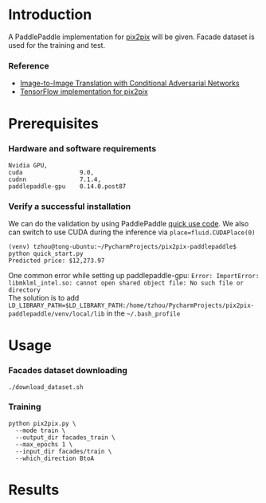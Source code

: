 Introduction
============
A PaddlePaddle implementation for [pix2pix](https://phillipi.github.io/pix2pix/) will be given. Facade dataset is used for the training and test. 


### Reference
* [Image-to-Image Translation with Conditional Adversarial Networks](https://arxiv.org/abs/1611.07004)</li>
* [TensorFlow implementation for pix2pix](https://github.com/affinelayer/pix2pix-tensorflow)</li>


Prerequisites
=============

### Hardware and software requirements
```
Nvidia GPU,
cuda                9.0,
cudnn               7.1.4,
paddlepaddle-gpu    0.14.0.post87
```

### Verify a successful installation
We can do the validation by using PaddlePaddle [quick use code](http://www.paddlepaddle.org/docs/0.14.0/documentation/fluid/en/getstarted/quickstart_en.html). We also can switch to use CUDA during the inference via `place=fluid.CUDAPlace(0)`
```
(venv) tzhou@tong-ubuntu:~/PycharmProjects/pix2pix-paddlepaddle$ python quick_start.py 
Predicted price: $12,273.97
```

One common error while setting up paddlepaddle-gpu: `Error: ImportError: libmklml_intel.so: cannot open shared object file: No such file or directory` <br />
The solution is to add `LD_LIBRARY_PATH=$LD_LIBRARY_PATH:/home/tzhou/PycharmProjects/pix2pix-paddlepaddle/venv/local/lib` in the `~/.bash_profile`

Usage
=====

### Facades dataset downloading
```
./download_dataset.sh
```

### Training
```
python pix2pix.py \
  --mode train \
  --output_dir facades_train \
  --max_epochs 1 \
  --input_dir facades/train \
  --which_direction BtoA
  ```
  
  
Results
=======